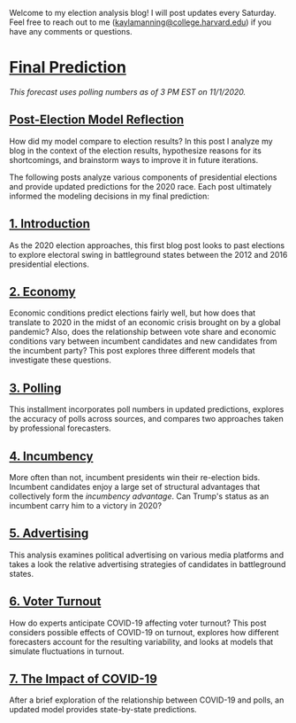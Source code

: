 Welcome to my election analysis blog! I will post updates every Saturday. Feel free to reach out to me ([kaylamanning@college.harvard.edu](kaylamanning@college.harvard.edu)) if you have any comments or questions.

# [Final Prediction](posts/final.md)
*This forecast uses polling numbers as of 3 PM EST on 11/1/2020.*

## [Post-Election Model Reflection](posts/reflection/reflection.html)
How did my model compare to election results? In this post I analyze my blog in the context of the election results, hypothesize reasons for its shortcomings, and brainstorm ways to improve it in future iterations.

The following posts analyze various components of presidential elections and provide updated predictions for the 2020 race. Each post ultimately informed the modeling decisions in my final prediction:

## [1. Introduction](posts/intro.md)
As the 2020 election approaches, this first blog post looks to past elections to explore electoral swing in battleground states between the 2012 and 2016 presidential elections.

## [2. Economy](posts/economy.md)
Economic conditions predict elections fairly well, but how does that translate to 2020 in the midst of an economic crisis brought on by a global pandemic? Also, does the relationship between vote share and economic conditions vary between incumbent candidates and new candidates from the incumbent party? This post explores three different models that investigate these questions.

## [3. Polling](posts/polling.md)
This installment incorporates poll numbers in updated predictions, explores the accuracy of polls across sources, and compares two approaches taken by professional forecasters.

## [4. Incumbency](posts/incumbency.md)
More often than not, incumbent presidents win their re-election bids. Incumbent candidates enjoy a large set of structural advantages that collectively form the *incumbency advantage*. Can Trump's status as an incumbent carry him to a victory in 2020? 

## [5. Advertising](posts/ads.md)
This analysis examines political advertising on various media platforms and takes a look the relative advertising strategies of candidates in battleground states.

## [6. Voter Turnout](posts/turnout.md)
How do experts anticipate COVID-19 affecting voter turnout? This post considers possible effects of COVID-19 on turnout, explores how different forecasters account for the resulting variability, and looks at models that simulate fluctuations in turnout.

## [7. The Impact of COVID-19](posts/shocks.md)
After a brief exploration of the relationship between COVID-19 and polls, an updated model provides state-by-state predictions.

